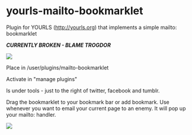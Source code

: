 # yourls-mailto-bookmarklet

Plugin for YOURLS (http://yourls.org) that implements a simple mailto: bookmarklet

***CURRENTLY BROKEN - BLAME TROGDOR***

<img src="http://i.stack.imgur.com/ihN3m.png">

Place in /user/plugins/mailto-bookmarklet

Activate in "manage plugins"

Is under tools - just to the right of twitter, facebook and tumblr.

Drag the bookmarklet to your bookmark bar or add bookmark. Use whenever you want to email your current page to an enemy. It will pop up your mailto: handler.

<img src="http://berb.ec/yourls-mailto-bookmarklet.png">
